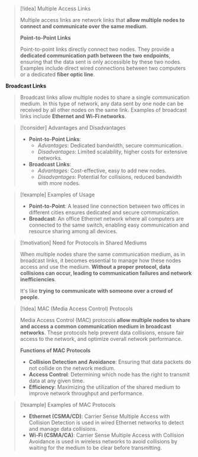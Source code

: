 > [!idea] Multiple Access Links
> 
> Multiple access links are network links that **allow multiple nodes to connect and communicate over the same medium**.
> 
> **Point-to-Point Links**
> 
> Point-to-point links directly connect two nodes. They provide a **dedicated communication path between the two endpoints**, ensuring that the data sent is only accessible by these two nodes. Examples include direct wired connections between two computers or a dedicated **fiber optic line**.
> 
**Broadcast Links**
> 
> Broadcast links allow multiple nodes to share a single communication medium. In this type of network, any data sent by one node can be received by all other nodes on the same link. Examples of broadcast links include **Ethernet and Wi-Fi networks**.

> [!consider] Advantages and Disadvantages
> 
> - **Point-to-Point Links**: 
>   - *Advantages*: Dedicated bandwidth, secure communication.
>   - *Disadvantages*: Limited scalability, higher costs for extensive networks.
> - **Broadcast Links**: 
>   - *Advantages*: Cost-effective, easy to add new nodes.
>   - *Disadvantages*: Potential for collisions, reduced bandwidth with more nodes.

> [!example] Examples of Usage
> 
> - **Point-to-Point**: A leased line connection between two offices in different cities ensures dedicated and secure communication.
> - **Broadcast**: An office Ethernet network where all computers are connected to the same switch, enabling easy communication and resource sharing among all devices.

> [!motivation] Need for Protocols in Shared Mediums
> 
> When multiple nodes share the same communication medium, as in broadcast links, it becomes essential to manage how these nodes access and use the medium. **Without a proper protocol, data collisions can occur, leading to communication failures and network inefficiencies**. 
> 
> It's like **trying to communicate with someone over a crowd of people.** 

> [!idea] MAC (Media Access Control) Protocols
> 
> Media Access Control (MAC) protocols **allow multiple nodes to share and access a common communication medium in broadcast networks**. These protocols help prevent data collisions, ensure fair access to the network, and optimize overall network performance.
> 
> **Functions of MAC Protocols**
> 
> - **Collision Detection and Avoidance**: Ensuring that data packets do not collide on the network medium.
> - **Access Control**: Determining which node has the right to transmit data at any given time.
> - **Efficiency**: Maximizing the utilization of the shared medium to improve network throughput and performance.

> [!example] Examples of MAC Protocols
> 
> - **Ethernet (CSMA/CD)**: Carrier Sense Multiple Access with Collision Detection is used in wired Ethernet networks to detect and manage data collisions.
> - **Wi-Fi (CSMA/CA)**: Carrier Sense Multiple Access with Collision Avoidance is used in wireless networks to avoid collisions by waiting for the medium to be clear before transmitting.